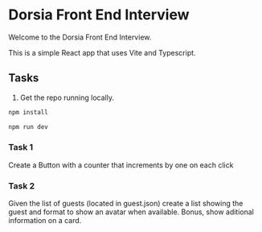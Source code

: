 # Dorsia Front End Interview

Welcome to the Dorsia Front End Interview.

This is a simple React app that uses Vite and Typescript.

## Tasks

1. Get the repo running locally.

```bash
npm install

npm run dev
```

### Task 1

Create a Button with a counter that increments by one on each click

### Task 2

Given the list of guests (located in guest.json) create a list showing the guest and format to show an avatar when available.
Bonus, show aditional information on a card.
